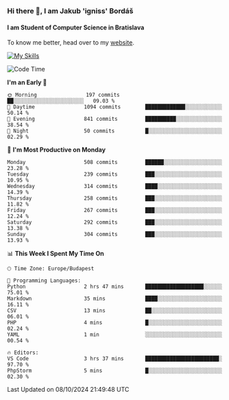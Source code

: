 ### Hi there 👋, I am Jakub 'igniss' Bordáš

#### I am Student of Computer Science in Bratislava
To know me better, head over to my [website](https://bordas.sk).

[![My Skills](https://skillicons.dev/icons?i=js,html,css,figma,svelte,java,kotlin,python,postgresql,typescript,nest,nodejs)](https://bordas.sk)


<!--START_SECTION:waka-->
![Code Time](http://img.shields.io/badge/Code%20Time-1%2C538%20hrs%2022%20mins-blue)

**I'm an Early 🐤** 

```text
🌞 Morning                197 commits         ██░░░░░░░░░░░░░░░░░░░░░░░   09.03 % 
🌆 Daytime                1094 commits        █████████████░░░░░░░░░░░░   50.14 % 
🌃 Evening                841 commits         ██████████░░░░░░░░░░░░░░░   38.54 % 
🌙 Night                  50 commits          █░░░░░░░░░░░░░░░░░░░░░░░░   02.29 % 
```
📅 **I'm Most Productive on Monday** 

```text
Monday                   508 commits         ██████░░░░░░░░░░░░░░░░░░░   23.28 % 
Tuesday                  239 commits         ███░░░░░░░░░░░░░░░░░░░░░░   10.95 % 
Wednesday                314 commits         ████░░░░░░░░░░░░░░░░░░░░░   14.39 % 
Thursday                 258 commits         ███░░░░░░░░░░░░░░░░░░░░░░   11.82 % 
Friday                   267 commits         ███░░░░░░░░░░░░░░░░░░░░░░   12.24 % 
Saturday                 292 commits         ███░░░░░░░░░░░░░░░░░░░░░░   13.38 % 
Sunday                   304 commits         ███░░░░░░░░░░░░░░░░░░░░░░   13.93 % 
```


📊 **This Week I Spent My Time On** 

```text
🕑︎ Time Zone: Europe/Budapest

💬 Programming Languages: 
Python                   2 hrs 47 mins       ███████████████████░░░░░░   75.01 % 
Markdown                 35 mins             ████░░░░░░░░░░░░░░░░░░░░░   16.11 % 
CSV                      13 mins             ██░░░░░░░░░░░░░░░░░░░░░░░   06.01 % 
PHP                      4 mins              █░░░░░░░░░░░░░░░░░░░░░░░░   02.24 % 
YAML                     1 min               ░░░░░░░░░░░░░░░░░░░░░░░░░   00.54 % 

🔥 Editors: 
VS Code                  3 hrs 37 mins       ████████████████████████░   97.70 % 
PhpStorm                 5 mins              █░░░░░░░░░░░░░░░░░░░░░░░░   02.30 % 
```


 Last Updated on 08/10/2024 21:49:48 UTC
<!--END_SECTION:waka-->
